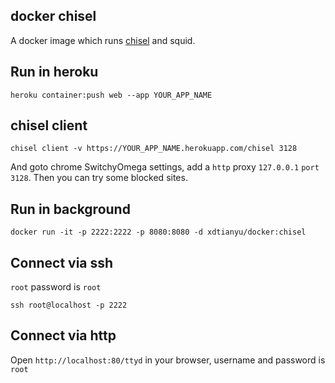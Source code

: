 ## docker chisel

A docker image which runs [chisel](https://github.com/jpillora/chisel) and squid.

## Run in heroku

```shell
heroku container:push web --app YOUR_APP_NAME
```

## chisel client

```shell
chisel client -v https://YOUR_APP_NAME.herokuapp.com/chisel 3128
```

And goto chrome SwitchyOmega settings, add a `http` proxy `127.0.0.1` `port` `3128`. Then you can try some blocked sites.



## Run in background

```shell
docker run -it -p 2222:2222 -p 8080:8080 -d xdtianyu/docker:chisel
```

## Connect via ssh

`root` password is `root`

```shell
ssh root@localhost -p 2222
```

## Connect via http

Open `http://localhost:80/ttyd` in your browser, username and password is `root`
